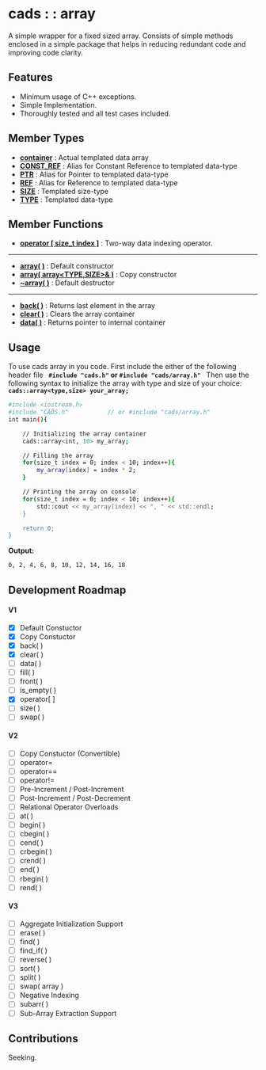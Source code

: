 # cads : : array

A simple wrapper for a fixed sized array. Consists of simple methods enclosed in
a simple package that helps in reducing redundant code and improving code clarity.

## Features
- Minimum usage of C++ exceptions.
- Simple Implementation.
- Thoroughly tested and all test cases included.

## Member Types

- **[container](array/member_types.md)** : Actual templated data array
- **[CONST_REF](array/member_types.md)** : Alias for Constant Reference to templated data-type
- **[PTR](array/member_types.md)** : Alias for Pointer to templated data-type
- **[REF](array/member_types.md)** : Alias for Reference to templated data-type
- **[SIZE](array/member_types.md)** : Templated size-type
- **[TYPE](array/member_types.md)** : Templated data-type

## Member Functions

- **[operator [ size_t index ]](array/overloads/square_bracket_operator.md)** : Two-way data indexing operator.
---
- **[array( )](array/init/def_ctor.md)** : Default constructor
- **[array( array<TYPE,SIZE>& )](array/init/copy_ctor.md)** : Copy constructor
- **[~array( )](array/init/dtor.md)** : Default destructor
---
- **[back( )](array/meth/cads_array_back.md)** : Returns last element in the array
- **[clear( )](array/meth/cads_array_clear.md)** : Clears the array container
- **[data( )](array/meth/cads_array_data.md)** : Returns pointer to internal container

## Usage
To use cads array in you code. First include the either of the following header file
**`
#include "cads.h"` or `#include "cads/array.h"
`**
Then use the following syntax to initialize the array with type and size of your choice:
**`
cads::array<type,size> your_array;
`**

```sh
#include <iostream.h>
#include "CADS.h"           // or #include "cads/array.h"
int main(){

    // Initializing the array container
    cads::array<int, 10> my_array;

    // Filling the array
    for(size_t index = 0; index < 10; index++){
        my_array[index] = index * 2;
    }

    // Printing the array on console
    for(size_t index = 0; index < 10; index++){
        std::cout << my_array[index] << ", " << std::endl;
    }

    return 0;
}
```
**Output:**
```sh
0, 2, 4, 6, 8, 10, 12, 14, 16, 18
```

## Development Roadmap
#### **V1**
- [x] Default Constuctor
- [x] Copy Constuctor
- [x] back( )
- [x] clear( )
- [ ] data( )
- [ ] fill( )
- [ ] front( )
- [ ] is_empty( )
- [x] operator[ ]
- [ ] size( )
- [ ] swap( )

#### **V2**
- [ ] Copy Constuctor (Convertible)
- [ ] operator=
- [ ] operator==
- [ ] operator!=
- [ ] Pre-Increment / Post-Increment
- [ ] Post-Increment / Post-Decrement
- [ ] Relational Operator Overloads
- [ ] at( )
- [ ] begin( )
- [ ] cbegin( )
- [ ] cend( )
- [ ] crbegin( )
- [ ] crend( )
- [ ] end( )
- [ ] rbegin( )
- [ ] rend( )

#### **V3**
- [ ] Aggregate Initialization Support
- [ ] erase( )
- [ ] find( )
- [ ] find_if( )
- [ ] reverse( )
- [ ] sort( )
- [ ] split( )
- [ ] swap( array )
- [ ] Negative Indexing
- [ ] subarr( )
- [ ] Sub-Array Extraction Support

## Contributions
Seeking.